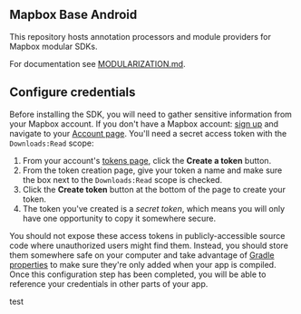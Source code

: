 ## Mapbox Base Android
This repository hosts annotation processors and module providers for Mapbox modular SDKs.

For documentation see [MODULARIZATION.md](https://github.com/mapbox/mapbox-base-android/blob/master/MODULARIZATION.md).

## Configure credentials
Before installing the SDK, you will need to gather sensitive information from your Mapbox account. 
If you don't have a Mapbox account: [sign up](https://account.mapbox.com/auth/signup/) and navigate to your [Account page](https://account.mapbox.com/). 
You'll need a secret access token with the `Downloads:Read` scope:
1. From your account's [tokens page](https://account.mapbox.com/access-tokens/), click the **Create a token** button.
2. From the token creation page, give your token a name and make sure the box next to the `Downloads:Read` scope is checked.
3. Click the **Create token** button at the bottom of the page to create your token.
4. The token you've created is a *secret token*, which means you will only have one opportunity to copy it somewhere secure.

You should not expose these access tokens in publicly-accessible source code where unauthorized users might find them. Instead, you should store them somewhere safe on your computer and take advantage of [Gradle properties](https://docs.gradle.org/current/userguide/build_environment.html#sec:gradle_configuration_properties) to make sure they're only added when your app is compiled. Once this configuration step has been completed, you will be able to reference your credentials in other parts of your app.

test
